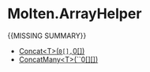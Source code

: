﻿  
# Molten.ArrayHelper
{{MISSING SUMMARY}}
  
*  [Concat&lt;T&gt;(``0[],``0[])](docs/Molten.Utility/Molten/ArrayHelper/Concat.md)  
*  [ConcatMany&lt;T&gt;(``0[][])](docs/Molten.Utility/Molten/ArrayHelper/ConcatMany.md)